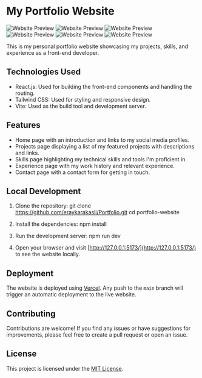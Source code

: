 # My Portfolio Website

![Website Preview](https://github.com/eraykarakasli/Portfolio/blob/main/src/assets/readmepng/Screenshot_1.png?raw=true)
![Website Preview](https://github.com/eraykarakasli/Portfolio/blob/main/src/assets/readmepng/Screenshot_2.png?raw=true)
![Website Preview](https://github.com/eraykarakasli/Portfolio/blob/main/src/assets/readmepng/Screenshot_3.png?raw=true)
![Website Preview](https://github.com/eraykarakasli/Portfolio/blob/main/src/assets/readmepng/Screenshot_5.png?raw=true)
![Website Preview](https://github.com/eraykarakasli/Portfolio/blob/main/src/assets/readmepng/Screenshot_6.png?raw=true)
![Website Preview](https://github.com/eraykarakasli/Portfolio/blob/main/src/assets/readmepng/Screenshot_7.png?raw=true)



This is my personal portfolio website showcasing my projects, skills, and experience as a front-end developer.

## Technologies Used

- React.js: Used for building the front-end components and handling the routing.
- Tailwind CSS: Used for styling and responsive design.
- Vite: Used as the build tool and development server.

## Features

- Home page with an introduction and links to my social media profiles.
- Projects page displaying a list of my featured projects with descriptions and links.
- Skills page highlighting my technical skills and tools I'm proficient in.
- Experience page with my work history and relevant experience.
- Contact page with a contact form for getting in touch.

## Local Development

1. Clone the repository:
git clone https://github.com/eraykarakasli/Portfolio.git
cd portfolio-website

2. Install the dependencies:
npm install

3. Run the development server:
npm run dev

4. Open your browser and visit [http://127.0.0.1:5173/](http://127.0.0.1:5173/) to see the website locally.

## Deployment

The website is deployed using [Vercel](https://vercel.com). Any push to the `main` branch will trigger an automatic deployment to the live website.

## Contributing

Contributions are welcome! If you find any issues or have suggestions for improvements, please feel free to create a pull request or open an issue.

## License

This project is licensed under the [MIT License](LICENSE).
